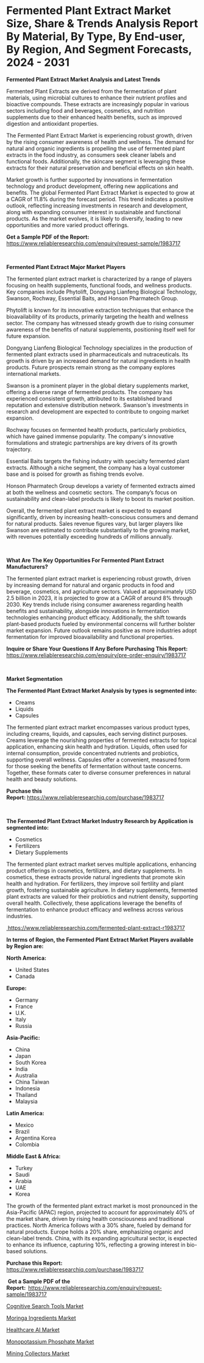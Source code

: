 <p><h1>Fermented Plant Extract Market Size, Share & Trends Analysis Report By Material, By Type, By End-user, By Region, And Segment Forecasts, 2024 - 2031</h1></p><p><strong>Fermented Plant Extract Market Analysis and Latest Trends</strong></p>
<p><p>Fermented Plant Extracts are derived from the fermentation of plant materials, using microbial cultures to enhance their nutrient profiles and bioactive compounds. These extracts are increasingly popular in various sectors including food and beverages, cosmetics, and nutrition supplements due to their enhanced health benefits, such as improved digestion and antioxidant properties.</p><p>The Fermented Plant Extract Market is experiencing robust growth, driven by the rising consumer awareness of health and wellness. The demand for natural and organic ingredients is propelling the use of fermented plant extracts in the food industry, as consumers seek cleaner labels and functional foods. Additionally, the skincare segment is leveraging these extracts for their natural preservation and beneficial effects on skin health.</p><p>Market growth is further supported by innovations in fermentation technology and product development, offering new applications and benefits. The global Fermented Plant Extract Market is expected to grow at a CAGR of 11.8% during the forecast period. This trend indicates a positive outlook, reflecting increasing investments in research and development, along with expanding consumer interest in sustainable and functional products. As the market evolves, it is likely to diversify, leading to new opportunities and more varied product offerings.</p></p>
<p><strong>Get a Sample PDF of the Report:&nbsp;</strong> <a href="https://www.reliableresearchiq.com/enquiry/request-sample/1983717?utm_campaign=104&utm_medium=2&utm_source=Github&utm_content=ia&utm_term=15112024&utm_id=fermented-plant-extract">https://www.reliableresearchiq.com/enquiry/request-sample/1983717</a></p>
<p>&nbsp;</p>
<p><strong>Fermented Plant Extract Major Market Players</strong></p>
<p><p>The fermented plant extract market is characterized by a range of players focusing on health supplements, functional foods, and wellness products. Key companies include Phytolift, Dongyang Lianfeng Biological Technology, Swanson, Rochway, Essential Baits, and Honson Pharmatech Group.</p><p>Phytolift is known for its innovative extraction techniques that enhance the bioavailability of its products, primarily targeting the health and wellness sector. The company has witnessed steady growth due to rising consumer awareness of the benefits of natural supplements, positioning itself well for future expansion.</p><p>Dongyang Lianfeng Biological Technology specializes in the production of fermented plant extracts used in pharmaceuticals and nutraceuticals. Its growth is driven by an increased demand for natural ingredients in health products. Future prospects remain strong as the company explores international markets.</p><p>Swanson is a prominent player in the global dietary supplements market, offering a diverse range of fermented products. The company has experienced consistent growth, attributed to its established brand reputation and extensive distribution network. Swanson's investments in research and development are expected to contribute to ongoing market expansion.</p><p>Rochway focuses on fermented health products, particularly probiotics, which have gained immense popularity. The company's innovative formulations and strategic partnerships are key drivers of its growth trajectory.</p><p>Essential Baits targets the fishing industry with specialty fermented plant extracts. Although a niche segment, the company has a loyal customer base and is poised for growth as fishing trends evolve.</p><p>Honson Pharmatech Group develops a variety of fermented extracts aimed at both the wellness and cosmetic sectors. The company’s focus on sustainability and clean-label products is likely to boost its market position.</p><p>Overall, the fermented plant extract market is expected to expand significantly, driven by increasing health-conscious consumers and demand for natural products. Sales revenue figures vary, but larger players like Swanson are estimated to contribute substantially to the growing market, with revenues potentially exceeding hundreds of millions annually.</p></p>
<p>&nbsp;</p>
<p><strong>What Are The Key Opportunities For Fermented Plant Extract Manufacturers?</strong></p>
<p><p>The fermented plant extract market is experiencing robust growth, driven by increasing demand for natural and organic products in food and beverage, cosmetics, and agriculture sectors. Valued at approximately USD 2.5 billion in 2023, it is projected to grow at a CAGR of around 8% through 2030. Key trends include rising consumer awareness regarding health benefits and sustainability, alongside innovations in fermentation technologies enhancing product efficacy. Additionally, the shift towards plant-based products fueled by environmental concerns will further bolster market expansion. Future outlook remains positive as more industries adopt fermentation for improved bioavailability and functional properties.</p></p>
<p><strong>Inquire or Share Your Questions If Any Before Purchasing This Report:</strong> <a href="https://www.reliableresearchiq.com/enquiry/pre-order-enquiry/1983717?utm_campaign=104&utm_medium=2&utm_source=Github&utm_content=ia&utm_term=15112024&utm_id=fermented-plant-extract">https://www.reliableresearchiq.com/enquiry/pre-order-enquiry/1983717</a></p>
<p>&nbsp;</p>
<p><strong>Market Segmentation</strong></p>
<p><strong>The Fermented Plant Extract Market Analysis by types is segmented into:</strong></p>
<p><ul><li>Creams</li><li>Liquids</li><li>Capsules</li></ul></p>
<p><p>The fermented plant extract market encompasses various product types, including creams, liquids, and capsules, each serving distinct purposes. Creams leverage the nourishing properties of fermented extracts for topical application, enhancing skin health and hydration. Liquids, often used for internal consumption, provide concentrated nutrients and probiotics, supporting overall wellness. Capsules offer a convenient, measured form for those seeking the benefits of fermentation without taste concerns. Together, these formats cater to diverse consumer preferences in natural health and beauty solutions.</p></p>
<p><strong>Purchase this Report:&nbsp;</strong><a href="https://www.reliableresearchiq.com/purchase/1983717?utm_campaign=104&utm_medium=2&utm_source=Github&utm_content=ia&utm_term=15112024&utm_id=fermented-plant-extract">https://www.reliableresearchiq.com/purchase/1983717</a></p>
<p>&nbsp;</p>
<p><strong>The Fermented Plant Extract Market Industry Research by Application is segmented into:</strong></p>
<p><ul><li>Cosmetics</li><li>Fertilizers</li><li>Dietary Supplements</li></ul></p>
<p><p>The fermented plant extract market serves multiple applications, enhancing product offerings in cosmetics, fertilizers, and dietary supplements. In cosmetics, these extracts provide natural ingredients that promote skin health and hydration. For fertilizers, they improve soil fertility and plant growth, fostering sustainable agriculture. In dietary supplements, fermented plant extracts are valued for their probiotics and nutrient density, supporting overall health. Collectively, these applications leverage the benefits of fermentation to enhance product efficacy and wellness across various industries.</p></p>
<p><a href="https://www.reliableresearchiq.com/fermented-plant-extract-r1983717?utm_campaign=104&utm_medium=2&utm_source=Github&utm_content=ia&utm_term=15112024&utm_id=fermented-plant-extract">&nbsp;https://www.reliableresearchiq.com/fermented-plant-extract-r1983717</a></p>
<p><strong>In terms of Region, the Fermented Plant Extract Market Players available by Region are:</strong></p>
<p>
    <p> <strong> North America: </strong>
        <ul>
            <li>United States</li>
            <li>Canada</li>
        </ul>
        </p> 
    <p> <strong> Europe: </strong>
        <ul>
            <li>Germany</li>
            <li>France</li>
            <li>U.K.</li>
            <li>Italy</li>
            <li>Russia</li>
        </ul>
        </p> 
    <p> <strong> Asia-Pacific: </strong>
        <ul>
            <li>China</li>
            <li>Japan</li>
            <li>South Korea</li>
            <li>India</li>
            <li>Australia</li>
            <li>China Taiwan</li>
            <li>Indonesia</li>
            <li>Thailand</li>
            <li>Malaysia</li>
        </ul>
        </p> 
    <p> <strong> Latin America: </strong>
        <ul>
            <li>Mexico</li>
            <li>Brazil</li>
            <li>Argentina Korea</li>
            <li>Colombia</li>
        </ul>
        </p> 
    <p> <strong> Middle East & Africa: </strong>
        <ul>
            <li>Turkey</li>
            <li>Saudi</li>
            <li>Arabia</li>
            <li>UAE</li>
            <li>Korea</li>
        </ul>
    </p>
    </p>
<p><p>The growth of the fermented plant extract market is most pronounced in the Asia-Pacific (APAC) region, projected to account for approximately 40% of the market share, driven by rising health consciousness and traditional practices. North America follows with a 30% share, fueled by demand for natural products. Europe holds a 20% share, emphasizing organic and clean-label trends. China, with its expanding agricultural sector, is expected to enhance its influence, capturing 10%, reflecting a growing interest in bio-based solutions.</p></p>
<p><strong>Purchase this Report: </strong><a href="https://www.reliableresearchiq.com/purchase/1983717?utm_campaign=104&utm_medium=2&utm_source=Github&utm_content=ia&utm_term=15112024&utm_id=fermented-plant-extract">https://www.reliableresearchiq.com/purchase/1983717</a></p>
<p>&nbsp;<strong>Get a Sample PDF of the Report:&nbsp;&nbsp;</strong><a href="https://www.reliableresearchiq.com/enquiry/request-sample/1983717?utm_campaign=104&utm_medium=2&utm_source=Github&utm_content=ia&utm_term=15112024&utm_id=fermented-plant-extract">https://www.reliableresearchiq.com/enquiry/request-sample/1983717</a></p>
<p><strong></strong></p>
<p><p><a href="https://issuu.com/reportprime-2/docs/cognitive-search-tools-market-size-_445509167754f9?utm_campaign=104&utm_medium=2&utm_source=Github&utm_content=ia&utm_term=15112024&utm_id=fermented-plant-extract">Cognitive Search Tools Market</a></p><p><a href="https://www.linkedin.com/pulse/competitive-intelligence-moringa-ingredients-market-mr0pe?utm_campaign=104&utm_medium=2&utm_source=Github&utm_content=ia&utm_term=15112024&utm_id=fermented-plant-extract">Moringa Ingredients Market</a></p><p><a href="https://issuu.com/reportprime-2/docs/healthcare-ai-market-size-2030.pptx_81a4671e6f8671?utm_campaign=104&utm_medium=2&utm_source=Github&utm_content=ia&utm_term=15112024&utm_id=fermented-plant-extract">Healthcare AI Market</a></p><p><a href="https://www.linkedin.com/pulse/monopotassium-phosphate-market-evolution-global-trends-rg6ze?utm_campaign=104&utm_medium=2&utm_source=Github&utm_content=ia&utm_term=15112024&utm_id=fermented-plant-extract">Monopotassium Phosphate Market</a></p><p><a href="https://www.linkedin.com/pulse/mining-collectors-market-global-regional-analysis-2024-smoce?utm_campaign=104&utm_medium=2&utm_source=Github&utm_content=ia&utm_term=15112024&utm_id=fermented-plant-extract">Mining Collectors Market</a></p></p>